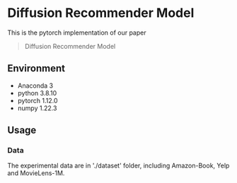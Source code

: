 # Diffusion Recommender Model
This is the pytorch implementation of our paper
> Diffusion Recommender Model

## Environment
- Anaconda 3
- python 3.8.10
- pytorch 1.12.0
- numpy 1.22.3

## Usage
### Data
The experimental data are in './dataset' folder, including Amazon-Book, Yelp and MovieLens-1M.


